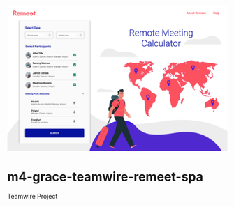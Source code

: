 ![Remeet - Remote Meeting Calculator](./docs/images/home.png)
# m4-grace-teamwire-remeet-spa

Teamwire Project 
